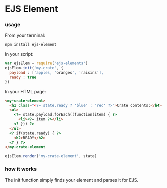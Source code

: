 # EJS Element

### usage

From your terminal: 
```bash
npm install ejs-element
```

In your script: 
```javascript
var ejsElem = require('ejs-elements') 
ejsElem.init('my-crate', {
  payload : ['apples, 'oranges', 'raisins'], 
  ready : true
})
```

In your HTML page: 
```html
<my-crate-element>
  <h1 class="<?= state.ready ? 'blue' : 'red' ?>">Crate contents:</h4>
  <ul>
    <?= state.payload.forEach((function(item) { ?>
      <li><?= item ?></li>
    <? })) ?>
  </ul>
  <? if(state.ready) { ?>
    <h2>READY</h2>
  <? } ?>
</my-crate-element
```


```javascript
ejsElem.render('my-crate-element', state)
```

### how it works
The init function simply finds your element and parses it for EJS.  

 
